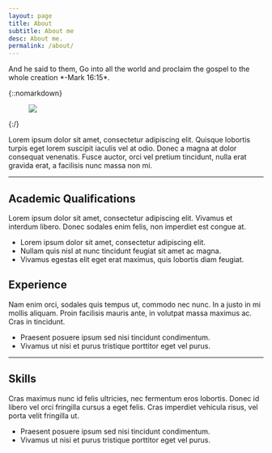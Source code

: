 ```yaml
---
layout: page
title: About
subtitle: About me
desc: About me.
permalink: /about/
---
```


<div class="pretty-links">

<div class="lead lead-about">And he said to them, Go into all the world and proclaim the gospel to the whole creation *-Mark 16:15*.
</div>

{::nomarkdown} 
<figure class="site-profile">
    <img src="{{ site.baseurl }}/assets/img/shja.jpg">
</figure>
{:/}

Lorem ipsum dolor sit amet, consectetur adipiscing elit. Quisque lobortis turpis eget lorem suscipit iaculis vel at odio. Donec a magna at dolor consequat venenatis. Fusce auctor, orci vel pretium tincidunt, nulla erat gravida erat, a facilisis nunc massa non mi. 

---

## Academic Qualifications

Lorem ipsum dolor sit amet, consectetur adipiscing elit. Vivamus et interdum libero. Donec sodales enim felis, non imperdiet est congue at. 

- Lorem ipsum dolor sit amet, consectetur adipiscing elit.
- Nullam quis nisl at nunc tincidunt feugiat sit amet ac magna.
- Vivamus egestas elit eget erat maximus, quis lobortis diam feugiat.

## Experience

Nam enim orci, sodales quis tempus ut, commodo nec nunc. In a justo in mi mollis aliquam. Proin facilisis mauris ante, in volutpat massa maximus ac. Cras in tincidunt.

- Praesent posuere ipsum sed nisi tincidunt condimentum.
- Vivamus ut nisi et purus tristique porttitor eget vel purus.


---

## Skills

Cras maximus nunc id felis ultricies, nec fermentum eros lobortis. Donec id libero vel orci fringilla cursus a eget felis. Cras imperdiet vehicula risus, vel porta velit fringilla ut.

- Praesent posuere ipsum sed nisi tincidunt condimentum.
- Vivamus ut nisi et purus tristique porttitor eget vel purus.

</div>

